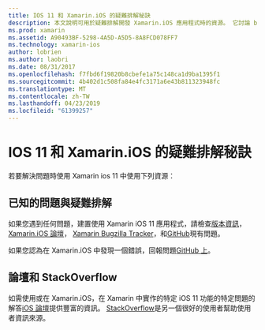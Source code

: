```yaml
---
title: IOS 11 和 Xamarin.iOS 的疑難排解秘訣
description: 本文說明可用於疑難排解開發 Xamarin.iOS 應用程式時的資源。 它討論 bug 報告，版本資訊，Xamarin 版本部落格和支援選項。
ms.prod: xamarin
ms.assetid: A90493BF-5298-4A5D-A5D5-8A8FCD078FF7
ms.technology: xamarin-ios
author: lobrien
ms.author: laobri
ms.date: 08/31/2017
ms.openlocfilehash: f7fbd6f19820b8cbefe1a75c148ca1d9ba1395f1
ms.sourcegitcommit: 4b402d1c508fa84e4fc3171a6e43b811323948fc
ms.translationtype: MT
ms.contentlocale: zh-TW
ms.lasthandoff: 04/23/2019
ms.locfileid: "61399257"
---
```

# <a name="troubleshooting-tips-for-ios-11-and-xamarinios"></a>IOS 11 和 Xamarin.iOS 的疑難排解秘訣

若要解決問題時使用 Xamarin ios 11 中使用下列資源：

## <a name="known-issues-and-troubleshooting"></a>已知的問題與疑難排解

如果您遇到任何問題，建置使用 Xamarin iOS 11 應用程式，請檢查[版本資訊](https://docs.microsoft.com/xamarin/ios/release-notes/)， [Xamarin.iOS 論壇](https://forums.xamarin.com/categories/ios)， [Xamarin Bugzilla Tracker](https://bugzilla.xamarin.com/query.cgi?product=iOS)，和[GitHub](https://github.com/xamarin/xamarin-macios/issues)現有問題。

如果您認為在 Xamarin.iOS 中發現一個錯誤，回報問題[GitHub 上](https://github.com/xamarin/xamarin-macios/issues)。

## <a name="forums-and-stackoverflow"></a>論壇和 StackOverflow

如需使用或在 Xamarin.iOS，在 Xamarin 中實作的特定 iOS 11 功能的特定問題的解答[iOS 論壇](http://forums.xamarin.com/categories/ios)提供豐富的資訊。 [StackOverflow](https://stackoverflow.com/search?tab=newest&q=xamarin)是另一個很好的使用者幫助使用者資訊來源。

